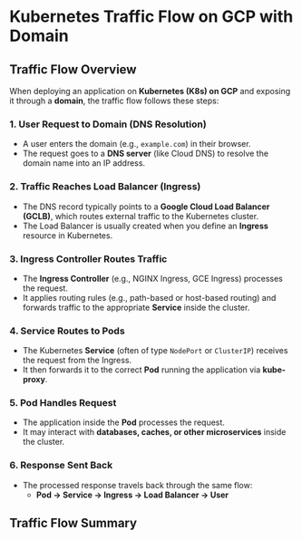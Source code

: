# Kubernetes Traffic Flow on GCP with Domain

## **Traffic Flow Overview**
When deploying an application on **Kubernetes (K8s) on GCP** and exposing it through a **domain**, the traffic flow follows these steps:

### **1. User Request to Domain (DNS Resolution)**
- A user enters the domain (e.g., `example.com`) in their browser.
- The request goes to a **DNS server** (like Cloud DNS) to resolve the domain name into an IP address.

### **2. Traffic Reaches Load Balancer (Ingress)**
- The DNS record typically points to a **Google Cloud Load Balancer (GCLB)**, which routes external traffic to the Kubernetes cluster.
- The Load Balancer is usually created when you define an **Ingress** resource in Kubernetes.

### **3. Ingress Controller Routes Traffic**
- The **Ingress Controller** (e.g., NGINX Ingress, GCE Ingress) processes the request.
- It applies routing rules (e.g., path-based or host-based routing) and forwards traffic to the appropriate **Service** inside the cluster.

### **4. Service Routes to Pods**
- The Kubernetes **Service** (often of type `NodePort` or `ClusterIP`) receives the request from the Ingress.
- It then forwards it to the correct **Pod** running the application via **kube-proxy**.

### **5. Pod Handles Request**
- The application inside the **Pod** processes the request.
- It may interact with **databases, caches, or other microservices** inside the cluster.

### **6. Response Sent Back**
- The processed response travels back through the same flow:
  - **Pod → Service → Ingress → Load Balancer → User**

## **Traffic Flow Summary**
